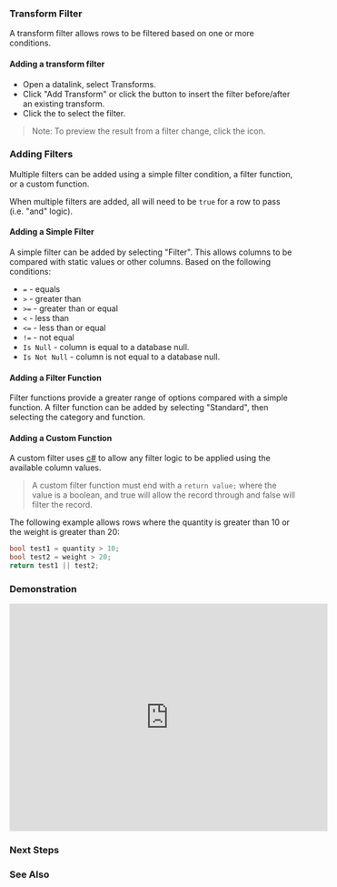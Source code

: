 ### Transform Filter

A transform filter allows rows to be filtered based on one or more conditions.

#### Adding a transform filter

* Open a datalink, select Transforms.
* Click "Add Transform" or click the <a class="btn btn-sm btn-success text-white mr-1" title="Insert a transform before this"><i class="fa fa-plus"></i></a> button to insert the filter before/after an existing transform.
* Click the <a class="btn btn-sm btn-success text-white mr-1"><i class="fa fa-filter"></i></a> to select the filter.

> Note: To preview the result from a filter change, click the <a class="btn btn-sm btn-success text-white mr-1" ><i class="fa fa-search"></i></a> icon.

### Adding Filters

Multiple filters can be added using a simple filter condition, a filter function, or a custom function.

When multiple filters are added, all will need to be `true` for a row to pass (i.e. "and" logic).  

#### Adding a Simple Filter

A simple filter can be added by selecting "Filter".  This allows columns to be compared with static values or other columns.  Based on the following conditions:

* `=` - equals
* `>` - greater than
* `>=` - greater than or equal
* `<` - less than
* `<=` - less than or equal
* `!=` - not equal
* `Is Null` - column is equal to a database null.
* `Is Not Null` - column is not equal to a database null.

#### Adding a Filter Function

Filter functions provide a greater range of options compared with a simple function.  A filter function can be added by selecting "Standard", then selecting the category and function.

#### Adding a Custom Function

A custom filter uses [c#](https://docs.microsoft.com/en-us/dotnet/csharp/quick-starts/) to allow any filter logic to be applied using the available column values.

> A custom filter function must end with a `return value;` where the value is a boolean, and true will allow the record through and false will filter the record.

The following example allows rows where the quantity is greater than 10 or the weight is greater than 20:

```csharp
bool test1 = quantity > 10;
bool test2 = weight > 20;
return test1 || test2;
```

### Demonstration

<iframe width="560" height="400" src="https://www.youtube.com/embed/3_ksGSiF4B8" frameborder="0" allow="autoplay; encrypted-media" allowfullscreen></iframe>

### Next Steps


### See Also
